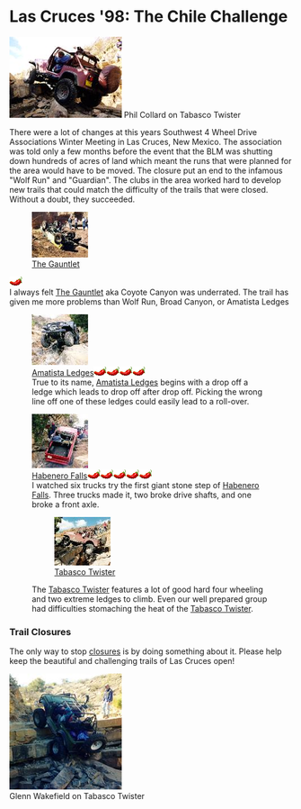 # Las Cruces \'98: The Chile Challenge

[![Phil Collard on Tabasco Twister](/images/terry/trail/lc98b_.jpg)](/images/terry/trail/lc98b.jpg) Phil Collard on Tabasco Twister

There were a lot of changes at this years Southwest 4 Wheel Drive Associations Winter Meeting in Las Cruces, New Mexico. The association was told only a few months before the event that the BLM was shutting down hundreds of acres of land which meant the runs that were planned for the area would have to be moved. The closure put an end to the infamous \"Wolf Run\" and \"Guardian\". The clubs in the area worked hard to develop new trails that could match the difficulty of the trails that were closed. Without a doubt, they succeeded.

<figure>
<a href="lc98_gauntlet.html"><img src="/images/terry/trail/lc98tocg.jpg" alt="Gauntlet" /></a>
<figcaption><a href="lc98_gauntlet.html">The Gauntlet</a></figcaption>
</figure>

![](/images/terry/trail/pepper.gif)\
I always felt [The Gauntlet](lc98_gauntlet.html) aka Coyote Canyon was underrated. The trail has given me more problems than Wolf Run, Broad Canyon, or Amatista Ledges

<figure>
<a href="lc98_amatista.html"><img src="/images/terry/trail/lc98toca.jpg" alt="Amatista Ledges" /></a>
<figcaption><a href="lc98_amatista.html">Amatista Ledges</a><img src="/images/terry/trail/pepper.gif" /><img src="/images/terry/trail/pepper.gif" /><img src="/images/terry/trail/pepper.gif" /><img src="/images/terry/trail/pepper.gif" /><br />
True to its name, <a href="lc98_amatista.html">Amatista Ledges</a> begins with a drop off a ledge which leads to drop off after drop off. Picking the wrong line off one of these ledges could easily lead to a roll-over.</figcaption>
</figure>

<figure>
<a href="lc98_habenero.html"><img src="/images/terry/trail/lc98toch.jpg" alt="Habenero Falls" /></a>
<figcaption><a href="lc98_habenero.html">Habenero Falls</a><img src="/images/terry/trail/pepper.gif" /><img src="/images/terry/trail/pepper.gif" /><img src="/images/terry/trail/pepper.gif" /><img src="/images/terry/trail/pepper.gif" /><img src="/images/terry/trail/pepper.gif" /><br />
I watched six trucks try the first giant stone step of <a href="lc98_habenero.html">Habenero Falls</a>. Three trucks made it, two broke drive shafts, and one broke a front axle.
<figure>
<a href="lc98_tabasco.html"><img src="/images/terry/trail/lc98toc_.jpg" alt="Tabasco Twister" /></a>
<figcaption><a href="lc98_tabasco.html">Tabasco Twister</a><br />
</figcaption>
</figure>
The <a href="lc98_tabasco.html">Tabasco Twister</a> features a lot of good hard four wheeling and two extreme ledges to climb. Even our well prepared group had difficulties stomaching the heat of the <a href="lc98_tabasco.html">Tabasco Twister</a>.</figcaption>
</figure>

### Trail Closures

The only way to stop [closures](lc98_closure.html) is by doing something about it. Please help keep the beautiful and challenging trails of Las Cruces open!

[![Glenn Wakefield on Tabasco Twister](/images/terry/trail/lc984_.jpg)](/images/terry/trail/lc984.jpg)\
Glenn Wakefield on Tabasco Twister
